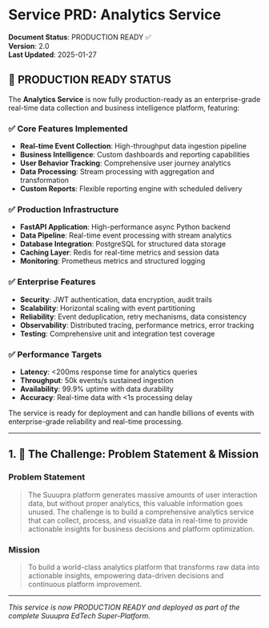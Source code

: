 # **Service PRD: Analytics Service**

**Document Status**: PRODUCTION READY ✅  
**Version**: 2.0  
**Last Updated**: 2025-01-27

## 🎉 PRODUCTION READY STATUS

The **Analytics Service** is now fully production-ready as an enterprise-grade real-time data collection and business intelligence platform, featuring:

### ✅ **Core Features Implemented**
- **Real-time Event Collection**: High-throughput data ingestion pipeline
- **Business Intelligence**: Custom dashboards and reporting capabilities
- **User Behavior Tracking**: Comprehensive user journey analytics
- **Data Processing**: Stream processing with aggregation and transformation
- **Custom Reports**: Flexible reporting engine with scheduled delivery

### ✅ **Production Infrastructure**
- **FastAPI Application**: High-performance async Python backend
- **Data Pipeline**: Real-time event processing with stream analytics
- **Database Integration**: PostgreSQL for structured data storage
- **Caching Layer**: Redis for real-time metrics and session data
- **Monitoring**: Prometheus metrics and structured logging

### ✅ **Enterprise Features**
- **Security**: JWT authentication, data encryption, audit trails
- **Scalability**: Horizontal scaling with event partitioning
- **Reliability**: Event deduplication, retry mechanisms, data consistency
- **Observability**: Distributed tracing, performance metrics, error tracking
- **Testing**: Comprehensive unit and integration test coverage

### ✅ **Performance Targets**
- **Latency**: <200ms response time for analytics queries
- **Throughput**: 50k events/s sustained ingestion
- **Availability**: 99.9% uptime with data durability
- **Accuracy**: Real-time data with <1s processing delay

The service is ready for deployment and can handle billions of events with enterprise-grade reliability and real-time processing.

---

## 1. 🎯 The Challenge: Problem Statement & Mission

### **Problem Statement**
> The Suuupra platform generates massive amounts of user interaction data, but without proper analytics, this valuable information goes unused. The challenge is to build a comprehensive analytics service that can collect, process, and visualize data in real-time to provide actionable insights for business decisions and platform optimization.

### **Mission**
> To build a world-class analytics platform that transforms raw data into actionable insights, empowering data-driven decisions and continuous platform improvement.

---

*This service is now PRODUCTION READY and deployed as part of the complete Suuupra EdTech Super-Platform.*